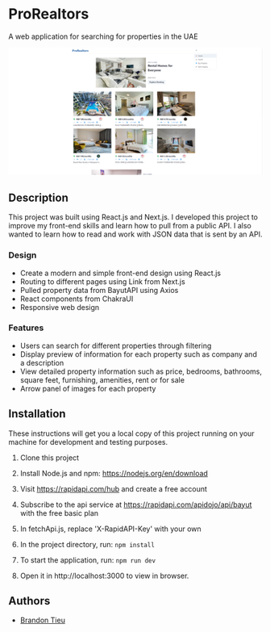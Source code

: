 # ProRealtors

A web application for searching for properties in the UAE

![alt text](prosnip.png)

## Description

This project was built using React.js and Next.js. I developed this project to improve my front-end skills and learn how to pull from a public API.
I also wanted to learn how to read and work with JSON data that is sent by an API.

### Design

- Create a modern and simple front-end design using React.js
- Routing to different pages using Link from Next.js
- Pulled property data from BayutAPI using Axios
- React components from ChakraUI
- Responsive web design

### Features

- Users can search for different properties through filtering
- Display preview of information for each property such as company and a description
- View detailed property information such as price, bedrooms, bathrooms, square feet, furnishing, amenities, rent or for sale
- Arrow panel of images for each property

## Installation

These instructions will get you a local copy of this project running on your machine for development and testing purposes.

1. Clone this project

2. Install Node.js and npm: https://nodejs.org/en/download

3. Visit https://rapidapi.com/hub and create a free account

4. Subscribe to the api service at https://rapidapi.com/apidojo/api/bayut with the free basic plan

5. In fetchApi.js, replace 'X-RapidAPI-Key' with your own

6. In the project directory, run: `npm install`

7. To start the application, run: `npm run dev`

8. Open it in http://localhost:3000 to view in browser.

## Authors

- [Brandon Tieu](https://github.com/brandontieu626)
